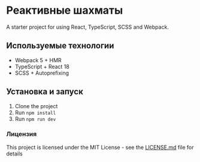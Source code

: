 # Реактивные шахматы

A starter project for using React, TypeScript, SCSS and Webpack.

## Используемые технологии
- Webpack 5 + HMR
- TypeScript + React 18
- SCSS + Autoprefixing 

## Установка и запуск

1. Clone the project
2. Run `npm install`
3. Run `npm run dev`

### Лицензия
This project is licensed under the MIT License - see the [LICENSE.md](LICENSE.md) file for details